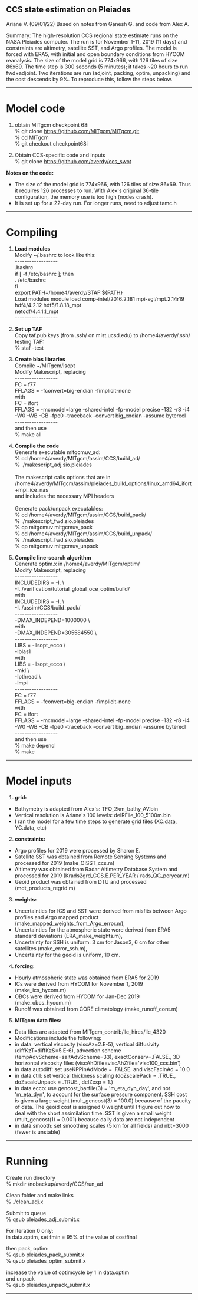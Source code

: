 CCS state estimation on Pleiades
--------------------------------------
Ariane V. (09/01/22)
Based on notes from Ganesh G.
and code from Alex A.


Summary:
The high-resolution CCS regional state estimate runs on the NASA Pleiades computer. The run is for November 1-11, 2019 (11 days) and constraints are altimetry, satellite SST, and Argo profiles. The model is forced with ERA5, with initial and open boundary conditions from HYCOM reanalysis. The size of the model grid is 774x966, with 126 tiles of size 86x69. The time step is 300 seconds (5 minutes); it takes ~20 hours to run fwd+adjoint. Two iterations are run (adjoint, packing, optim, unpacking) and the cost descends by 9%. To reproduce this, follow the steps below.

-----------------
# Model code

1) obtain MITgcm checkpoint 68i <br />
% git clone https://github.com/MITgcm/MITgcm.git <br />
% cd MITgcm <br />
% git checkout checkpoint68i


2) Obtain CCS-specific code and inputs <br />
% git clone https://github.com/averdy/ccs_swot <br />


<b>Notes on the code:</b>
- The size of the model grid is 774x966, with 126 tiles of size 86x69. Thus it requires 126 processes to run. With Alex's original 36-tile configuration, the memory use is too high (nodes crash). <br />
- It is set up for a 22-day run. For longer runs, need to adjust tamc.h  <br />


-----------------
# Compiling 

1) <b>Load modules</b><br />
Modify ~/.bashrc to look like this: <br />
------------------  <br />
.bashrc <br />
if [ -f /etc/bashrc ]; then <br />
        . /etc/bashrc <br />
fi <br />
export PATH=/home4/averdy/STAF:${PATH} <br />
Load modules module load comp-intel/2016.2.181 mpi-sgi/mpt.2.14r19 hdf4/4.2.12 hdf5/1.8.18_mpt  <br />netcdf/4.4.1.1_mpt <br />
------------------  <br />


2) <b>Set up TAF</b><br />
Copy  taf.pub  keys (from .ssh/ on mist.ucsd.edu) to /home4/averdy/.ssh/ 
testing TAF: <br />
% staf -test <br />


3) <b>Create blas libraries</b><br />
Compile ~/MITgcm/lsopt <br />
Modify Makescript, replacing  <br />
------------------  <br />
FC              = f77 <br />
FFLAGS          = -fconvert=big-endian -fimplicit-none <br />
with <br />
FC              = ifort <br />
FFLAGS          = -mcmodel=large -shared-intel -fp-model precise -132 -r8 -i4 -W0 -WB -CB -fpe0 -traceback -convert big_endian -assume byterecl <br />
------------------  <br />
and then use   <br />
% make all <br />


4) <b>Compile the code </b><br />
Generate executable mitgcmuv_ad: <br />
% cd /home4/averdy/MITgcm/assim/CCS/build_ad/ <br />
% ./makescript_adj.sio.pleiades  <br /><br />
The makescript calls options that are in <br />
/home4/averdy/MITgcm/assim/pleiades_build_options/linux_amd64_ifort+mpi_ice_nas  <br />
and includes the necessary MPI headers <br /><br />
Generate pack/unpack executables: <br />
% cd /home4/averdy/MITgcm/assim/CCS/build_pack/ <br />
% ./makescript_fwd.sio.pleiades  <br />
% cp mitgcmuv mitgcmuv_pack <br />
% cd /home4/averdy/MITgcm/assim/CCS/build_unpack/ <br />
% ./makescript_fwd.sio.pleiades  <br />
% cp mitgcmuv mitgcmuv_unpack <br />


5) <b>Compile line-search algorithm</b> <br />
Generate optim.x in /home4/averdy/MITgcm/optim/ <br />
Modify Makescript, replacing  <br />
------------------  <br />
INCLUDEDIRS     = -I.                           \ <br />
                  -I../verification/tutorial_global_oce_optim/build/ <br />
with  <br />
INCLUDEDIRS     = -I.                           \ <br />
                  -I../assim/CCS/build_pack/ <br />
------------------  <br />
       -DMAX_INDEPEND=1000000          \ <br />
with  <br />
       -DMAX_INDEPEND=305584550        \ <br />
------------------  <br />
LIBS            = -llsopt_ecco                 \ <br />
                  -lblas1 <br />
with <br />
LIBS            = -llsopt_ecco                  \ <br />
                  -mkl                          \ <br />
                  -lpthread                     \ <br />
                  -lmpi <br />
------------------  <br />
FC              = f77 <br />
FFLAGS          = -fconvert=big-endian -fimplicit-none <br />
with  <br />
FC              = ifort <br />
FFLAGS          =  -mcmodel=large -shared-intel -fp-model precise -132 -r8 -i4 -W0 -WB -CB -fpe0 -traceback -convert big_endian -assume byterecl <br />
------------------  <br />
and then use <br />
% make depend <br />
% make <br />


-----------------
# Model inputs

1) <b>grid:</b> <br />
- Bathymetry is adapted from Alex's: TFO_2km_bathy_AV.bin <br />
- Vertical resolution is Ariane's 100 levels: delRFile_100_5100m.bin <br />
- I ran the model for a few time steps to generate grid files (XC.data, YC.data, etc) <br />

2) <b>constraints:</b> <br />
- Argo profiles for 2019 were processed by Sharon E. <br />
- Satellite SST was obtained from Remote Sensing Systems and processed for 2019 (make_OISST_ccs.m) <br />
- Altimetry was obtained from Radar Altimetry Database System and processed for 2019 (Krads2grd_CCS.E.PER_YEAR / rads_QC_peryear.m) <br />
- Geoid product was obtained from DTU and processed (mdt_products_regrid.m) <br />

3) <b>weights:</b> <br />
- Uncertainties for ICS and SST were derived from misfits between Argo profiles and Argo mapped product (make_mapped_weights_from_Argo_error.m), <br />
- Uncertainties for the atmospheric state were derived from ERA5 standard deviations (ERA_make_weights.m), <br />
- Uncertainty for SSH is uniform: 3 cm for Jason3, 6 cm for other satellites (make_error_ssh.m), <br />
- Uncertainty for the geoid is uniform, 10 cm. <br />

4) <b>forcing:</b> <br />
- Hourly atmospheric state was obtained from ERA5 for 2019 <br />
- ICs were derived from HYCOM for November 1, 2019 (make_ics_hycom.m) <br />
- OBCs were derived from HYCOM for Jan-Dec 2019 (make_obcs_hycom.m) <br />
- Runoff was obtained from CORE climatology (make_runoff_core.m) <br />

5) <b>MITgcm data files:</b> <br />
- Data files are adapted from MITgcm_contrib/llc_hires/llc_4320 <br />
- Modifications include the following: </br>
- in data: vertical viscosity (viscAz=2.E-5), vertical diffusivity (diffKzT=diffKzS=5.E-6), advection scheme (tempAdvScheme=saltAdvScheme=33), exactConserv=.FALSE., 3D horizontal viscosity files (viscAhDfile=viscAhZfile='visc100_ccs.bin') </br>
- in data.autodiff: set useKPPinAdMode = .FALSE. and viscFacInAd = 10.0 </br>
- in data.ctrl: set vertical thickness scaling (doZscalePack = .TRUE., doZscaleUnpack = .TRUE., delZexp = 1.)
- in data.ecco: use gencost_barfile(3) = 'm_eta_dyn_day', and not 'm_eta_dyn', to account for the surface pressure component. SSH cost is given a large weight (mult_gencost(3) = 100.0) because of the paucity of data. The geoid cost is assigned 0 weight until I figure out how to deal with the short assimilation time. SST is given a small weight (mult_gencost(1) = 0.001) because daily data are not independent </br>
- in data.smooth: set smoothing scales (5 km for all fields) and nbt=3000 (fewer is unstable) </br>


-----------------
# Running

Create run directory <br />
% mkdir /nobackup/averdy/CCS/run_ad <br />

Clean folder and make links <br />
% ./clean_adj.x

Submit to queue <br />
% qsub pleiades_adj_submit.x

For iteration 0 only: <br />
in data.optim, set fmin = 95% of the value of costfinal

then pack, optim: <br />
% qsub pleiades_pack_submit.x <br />
% qsub pleiades_optim_submit.x

increase the value of optimcycle by 1 in data.optim <br />
and unpack <br />
% qsub pleiades_unpack_submit.x



-----------------


